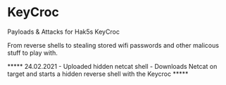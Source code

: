 # KeyCroc
Payloads &amp; Attacks for Hak5s KeyCroc

From reverse shells to stealing stored wifi passwords and other malicous stuff to play with.

***** 24.02.2021 - Uploaded hidden netcat shell - Downloads Netcat on target and starts a hidden reverse shell with the Keycroc *****

